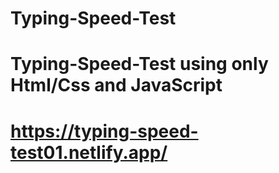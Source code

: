 # Typing-Speed-Test
# Typing-Speed-Test using only Html/Css and JavaScript
# https://typing-speed-test01.netlify.app/
